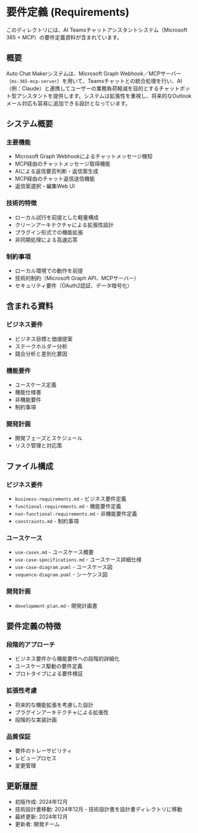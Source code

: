 # 要件定義 (Requirements)

このディレクトリには、AI Teamsチャットアシスタントシステム（Microsoft 365 + MCP）の要件定義資料が含まれています。

## 概要

Auto Chat Makerシステムは、Microsoft Graph Webhook／MCPサーバー（`ms-365-mcp-server`）を用いて、Teamsチャットとの統合処理を行い、AI（例：Claude）と連携してユーザーの業務負荷軽減を目的とするチャットボット型アシスタントを提供します。システムは拡張性を重視し、将来的なOutlookメール対応も容易に追加できる設計となっています。

## システム概要

### 主要機能
- Microsoft Graph Webhookによるチャットメッセージ検知
- MCP経由のチャットメッセージ取得機能
- AIによる返信要否判断・返信案生成
- MCP経由のチャット返信送信機能
- 返信案選択・編集Web UI

### 技術的特徴
- ローカル試行を前提とした軽量構成
- クリーンアーキテクチャによる拡張性設計
- プラグイン形式での機能拡張
- 非同期処理による高速応答

### 制約事項
- ローカル環境での動作を前提
- 技術的制約（Microsoft Graph API、MCPサーバー）
- セキュリティ要件（OAuth2認証、データ暗号化）

## 含まれる資料

### ビジネス要件
- ビジネス目標と価値提案
- ステークホルダー分析
- 競合分析と差別化要因

### 機能要件
- ユースケース定義
- 機能仕様書
- 非機能要件
- 制約事項

### 開発計画
- 開発フェーズとスケジュール
- リスク管理と対応策

## ファイル構成

### ビジネス要件
- `business-requirements.md` - ビジネス要件定義
- `functional-requirements.md` - 機能要件定義
- `non-functional-requirements.md` - 非機能要件定義
- `constraints.md` - 制約事項

### ユースケース
- `use-cases.md` - ユースケース概要
- `use-case-specifications.md` - ユースケース詳細仕様
- `use-case-diagram.puml` - ユースケース図
- `sequence-diagram.puml` - シーケンス図

### 開発計画
- `development-plan.md` - 開発計画書

## 要件定義の特徴

### 段階的アプローチ
- ビジネス要件から機能要件への段階的詳細化
- ユースケース駆動の要件定義
- プロトタイプによる要件検証

### 拡張性考慮
- 将来的な機能拡張を考慮した設計
- プラグインアーキテクチャによる拡張性
- 段階的な実装計画

### 品質保証
- 要件のトレーサビリティ
- レビュープロセス
- 変更管理

## 更新履歴

- 初版作成: 2024年12月
- 技術設計書移動: 2024年12月 - 技術設計書を設計書ディレクトリに移動
- 最終更新: 2024年12月
- 更新者: 開発チーム
